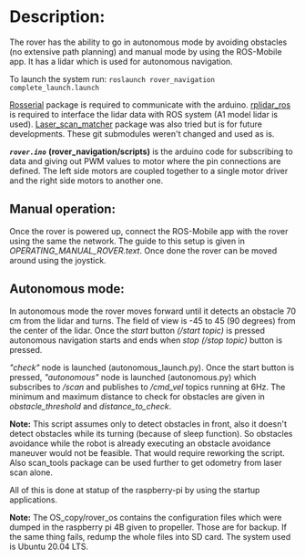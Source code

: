 # **Description:**

The rover has the ability to go in autonomous mode by avoiding obstacles (no extensive path planning) and manual mode by using the ROS-Mobile app. It has a lidar which is used for autonomous navigation.

To launch the system run:
`roslaunch rover_navigation complete_launch.launch`

[Rosserial](http://wiki.ros.org/rosserial) package is required to communicate with the arduino. [rplidar_ros](http://wiki.ros.org/rplidar) is required to interface the lidar data with ROS system (A1 model lidar is used). [Laser_scan_matcher](http://wiki.ros.org/scan_tools) package was also tried but is for future developments. These git submodules weren't changed and used as is.

**_`rover.ino`_** __(rover_navigation/scripts)__ is the arduino code for subscribing to data and giving out PWM values to motor where the pin connections are defined.
The left side motors are coupled together to a single motor driver and the right side motors to another one.

## **Manual operation:**

Once the rover is powered up, connect the ROS-Mobile app with the rover using the same the network. The guide to this setup is given in _OPERATING_MANUAL_ROVER.text_. Once done the rover can be moved around using the joystick.

## **Autonomous mode:**

In autonomous mode the rover moves forward until it detects an obstacle 70 cm from the lidar and turns. The field of view is -45 to 45 (90 degrees) from the center of the lidar. Once the _start_ button _(/start topic)_ is pressed autonomous navigation starts and ends when _stop_ _(/stop topic)_ button is pressed.

_"check"_ node is launched (autonomous_launch.py). Once the start button is pressed, _"autonomous"_ node is launched (autonomous.py) which subscribes to _/scan_ and publishes to _/cmd_vel_ topics running at 6Hz. The minimum and maximum distance to check for obstacles are given in _obstacle_threshold_ and _distance_to_check_.

**Note:** This script assumes only to detect obstacles in front, also it doesn't detect obstacles while its turning (because of sleep function). So obstacles avoidance while the robot is already executing an obstacle avoidance maneuver would not be feasible. That would require reworking the script. Also scan_tools package can be used further to get odometry from laser scan alone. 

All of this is done at statup of the raspberry-pi by using the startup applications.

**Note:** The OS_copy/rover_os contains the configuration files which were dumped in the raspberry pi 4B given to propeller. Those are for backup. If the same thing fails, redump the whole files into SD card. The system used is Ubuntu 20.04 LTS.
